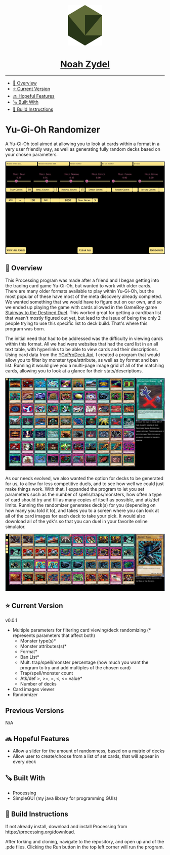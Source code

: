 <p align="center">
  <a href="https://noahzydel.com">
    <img alt="Noah Logo" height="128" src="./.github/resources/NoahLogo.svg">
    <h1 align="center">Noah Zydel</h1>
  </a>
</p>

---

- [📖 Overview](#-overview)
- [⭐️ Current Version](#-current-version)
- [🔜 Hopeful Features](#-hopeful-features)
- [🪚 Built With](#-built-with)
- [🔨 Build Instructions](#-build-instructions)

# Yu-Gi-Oh Randomizer
A Yu-Gi-Oh tool aimed at allowing you to look at cards within a format in a very user friendly way, as well as generating fully random decks based on your chosen parameters.
<p align="center">
<img src="./.github/resources/randomizerMainScreen.jpg">
</p>

## 📖 Overview
This Processing program was made after a friend and I began getting into the trading card game Yu-Gi-Oh, but wanted to work with older cards. There are many older formats available to play within Yu-Gi-Oh, but the most popular of these have most of the meta discovery already completed. We wanted something that we would have to figure out on our own, and so we ended up playing the game with cards allowed in the GameBoy game [Stairway to the Destined Duel](https://yugioh.fandom.com/wiki/Yu-Gi-Oh!_Worldwide_Edition:_Stairway_to_the_Destined_Duel). This worked great for getting a card/ban list that wasn't mostly figured out yet, but lead to the issue of being the only 2 people trying to use this specific list to deck build. That's where this program was born.

The initial need that had to be addressed was the difficulty in viewing cards within this format. All we had were websites that had the card list in an all text table, with hyperlinks to be able to view cards and their descriptions. Using card data from the [YGoProDeck Api](https://ygoprodeck.com/api-guide/), I created a program that would allow you to filter by monster type/attribute, as well as by format and ban list. Running it would give you a multi-page image grid of all of the matching cards, allowing you to look at a glance for their stats/descriptions.

<img src="./.github/resources/randomizerAllCardsScreen.jpg">

As our needs evolved, we also wanted the option for decks to be generated for us, to allow for less competitive duels, and to see how well we could just make things work. With that, I expanded the program to let you set parameters such as the number of spells/traps/monsters, how often a type of card should try and fill as many copies of itself as possible, and atk/def limits. Running the randomizer generates deck(s) for you (depending on how many you told it to), and takes you to a screen where you can look at all of the card images for each deck to take your pick. It would also download all of the ydk's so that you can duel in your favorite online simulator.

<img src="./.github/resources/randomizerRandomScreen.jpg">

## ⭐️ Current Version
v0.0.1
- Multiple parameters for filtering card viewing/deck randomizing (* represents parameters that affect both)
  - Monster type(s)*
  - Monster attributes(s)*
  - Format*
  - Ban List*
  - Mult. trap/spell/monster percentage (how much you want the program to try and add multiples of the chosen card)
  - Trap/spell/monster count
  - Atk/def >, >=, =, <, <= value*
  - Number of decks
- Card images viewer
- Randomizer

## Previous Versions
N/A

## 🔜 Hopeful Features
- Allow a slider for the amount of randomness, based on a matrix of decks
- Allow user to create/choose from a list of set cards, that will appear in every deck
  
## 🪚 Built With
- Processing
- SimpleGUI (my java library for programming GUIs)

## 🔨 Build Instructions
If not already install, download and install Processing from https://processing.org/download.

After forking and cloning, navigate to the repository, and open up and of the .pde files. Clicking the Run button in the top left corner will run the program.